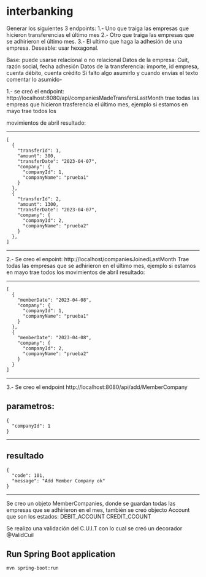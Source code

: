 # interbanking

Generar los siguientes 3 endpoints:
1.- Uno que traiga las empresas que hicieron transferencias el último mes
2.- Otro que traiga las empresas que se adhirieron el último mes.
3.- El ultimo que haga la adhesión de una empresa.
Deseable: usar hexagonal.

Base: puede usarse relacional o no relacional
Datos de la empresa: Cuit, razón social, fecha adhesión
Datos de la transferencia: importe, id empresa, cuenta débito, cuenta crédito
Si falto algo asumirlo y cuando envías el texto comentar lo asumido-


1.- se creó el endpoint:
http://localhost:8080/api/companiesMadeTransfersLastMonth
trae todas las empreas que hicieron trasferencia el último mes, ejemplo si estamos en mayo trae todos los

movimientos de abril resultado:

---
    [
      {
        "transferId": 1,
        "amount": 300,
        "transferDate": "2023-04-07",
        "company": {
          "companyId": 1,
          "companyName": "prueba1"
        }
      },
      {
        "transferId": 2,
        "amount": 1300,
        "transferDate": "2023-04-07",
        "company": {
          "companyId": 2,
          "companyName": "prueba2"
        }
      },
    ]
---

2.- Se creo el enpoint:
http://localhost/companiesJoinedLastMonth
Trae todas las empresas que se adhirieron en el último mes, ejemplo si estamos en mayo trae todos los
movimientos de abril resultado:

---
    [
      {
        "memberDate": "2023-04-08",
        "company": {
          "companyId": 1,
          "companyName": "prueba1"
        }
      },
      {
        "memberDate": "2023-04-08",
        "company": {
          "companyId": 2,
          "companyName": "prueba2"
        }
      }
    ]
---

3.- Se creo el endpoint
http://localhost:8080/api/add/MemberCompany

parametros:
---
    {
      "companyId": 1
    }
---

resultado
---
    {
      "code": 101,
      "message": "Add Member Company ok"
    }
---

Se creo un objeto MemberCompanies, donde se guardan todas las empresas que se adhirieron en el mes, también
se creó objecto Account que son los estados:
DEBIT_ACCOUNT
CREDIT_CCOUNT

Se realizo una validación del C.U.I.T con lo cual se creó un decorador @ValidCuil

## Run Spring Boot application
```
mvn spring-boot:run
```
    
